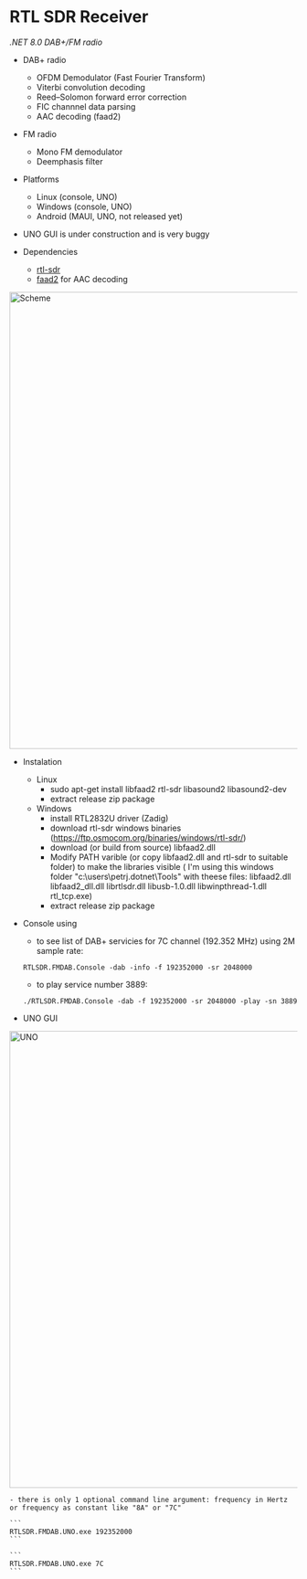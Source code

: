 # RTL SDR Receiver

<i>.NET 8.0 DAB+/FM radio</i>

- DAB+ radio
  - OFDM Demodulator (Fast Fourier Transform)
  - Viterbi convolution decoding
  - Reed–Solomon forward error correction  
  - FIC channnel data parsing
  - AAC decoding (faad2)  

- FM radio
  - Mono FM demodulator 
  - Deemphasis filter  

- Platforms
	- Linux (console, UNO)
	- Windows (console, UNO)
	- Android (MAUI, UNO, not released yet) 

- UNO GUI is under construction and is very buggy

- Dependencies
  - <a href="https://github.com/osmocom/rtl-sdr">rtl-sdr</a> 
  - <a href="https://github.com/knik0/faad2">faad2</a> for AAC decoding  

<img src="https://raw.github.com/petrj/RTL-SDR-Receiver/master/Graphics/DAB+Scheme.png" width="800" alt="Scheme"/>

- Instalation
  - Linux
    - sudo apt-get install libfaad2 rtl-sdr libasound2 libasound2-dev
    - extract release zip package    
  - Windows
    - install RTL2832U driver (Zadig)
    - download rtl-sdr windows binaries (<a href="https://ftp.osmocom.org/binaries/windows/rtl-sdr/">https://ftp.osmocom.org/binaries/windows/rtl-sdr/</a>) 
    - download (or build from source) libfaad2.dll
    - Modify PATH varible (or copy libfaad2.dll and rtl-sdr to suitable folder) to make the libraries visible
      ( I'm using this windows folder "c:\users\petrj\.dotnet\Tools" with theese files:
        libfaad2.dll
        libfaad2_dll.dll
        librtlsdr.dll
        libusb-1.0.dll
        libwinpthread-1.dll
        rtl_tcp.exe)
    - extract release zip package

- Console using
    
    - to see list of DAB+ servicies for 7C channel (192.352 MHz) using 2M sample rate: 
    ```
    RTLSDR.FMDAB.Console -dab -info -f 192352000 -sr 2048000
    ```

    - to play service number 3889:
    ```
    ./RTLSDR.FMDAB.Console -dab -f 192352000 -sr 2048000 -play -sn 3889
    ```

- UNO GUI

<img src="https://raw.github.com/petrj/RTL-SDR-Receiver/master/Graphics/UNO.png" width="800" alt="UNO"/>

    - there is only 1 optional command line argument: frequency in Hertz or frequency as constant like "8A" or "7C"

    ```
    RTLSDR.FMDAB.UNO.exe 192352000
    ```

    ```
    RTLSDR.FMDAB.UNO.exe 7C
    ```
